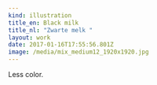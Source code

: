 ```yaml
---
kind: illustration
title_en: Black milk
title_nl: "Zwarte melk "
layout: work
date: 2017-01-16T17:55:56.801Z
image: /media/mix_medium12_1920x1920.jpg
---
```

Less color.
